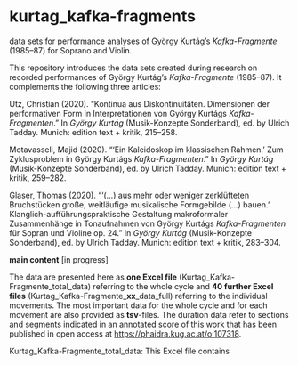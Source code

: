 # kurtag_kafka-fragments
data sets for performance analyses of György Kurtág’s *Kafka-Fragmente* (1985–87) for Soprano and Violin.

This repository introduces the data sets created during research on recorded performances of György Kurtág’s *Kafka-Fragmente* (1985–87). It complements the following three articles:

Utz, Christian (2020). “Kontinua aus Diskontinuitäten. Dimensionen der performativen Form in Interpretationen von György Kurtágs *Kafka-Fragmenten*.” In *György Kurtág* (Musik-Konzepte Sonderband), ed. by Ulrich Tadday. Munich: edition text + kritik, 215–258. 

Motavasseli, Majid (2020). “‘Ein Kaleidoskop im klassischen Rahmen.’ Zum Zyklusproblem in György Kurtágs *Kafka-Fragmenten*.” In *György Kurtág* (Musik-Konzepte Sonderband), ed. by Ulrich Tadday. Munich: edition text + kritik, 259–282. 

Glaser, Thomas (2020). “‘(…) aus mehr oder weniger zerklüfteten Bruchstücken große, weitläufige musikalische Formgebilde (…) bauen.’ Klanglich-aufführungspraktische Gestaltung makroformaler Zusammenhänge in Tonaufnahmen von György Kurtágs *Kafka-Fragmenten* für Sopran und Violine op. 24.” In *György Kurtág* (Musik-Konzepte Sonderband), ed. by Ulrich Tadday. Munich: edition text + kritik, 283–304. 

**main content** [in progress]

The data are presented here as **one Excel file** (Kurtag_Kafka-Fragmente_total_data) referring to the whole cycle and **40 further Excel files** (Kurtag_Kafka-Fragmente_**xx**_data_full) referring to the individual movements. The most important data for the whole cycle and for each movement are also provided as **tsv**-files. The duration data refer to sections and segments indicated in an annotated score of this work that has been published in open access at https://phaidra.kug.ac.at/o:107318.

Kurtag_Kafka-Fragmente_total_data:
This Excel file contains


